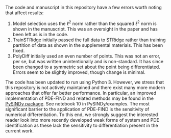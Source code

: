 The code and manuscript in this repository have a few errors worth noting that affect results:
1) Model selection uses the $\ell^2$ norm rather than the squared $\ell^2$ norm is shown in the manuscript.  This was an oversight in the paper and has been left as is in the code.
2) TrainSTRidge initially passed the full data to STRidge rather than training partition of data as shown in the supplemental materials.  This has been fixed.
3) PolyDiff initially used an even number of points.  This was not an error, per se, but was written unintentionally and is non-standard.  It has since been changed to a symmetric set about the point being differentiated.  Errors seem to be slightly improved, though change is minimal.

The code has been updated to run using Python 3.  However, we stress that this repository is not actively maintained and there exist many more modern approaches that offer far better performance.  In particular, an improved implementation of PDE-FIND and related methods may be found in the [PySINDy package](https://github.com/dynamicslab/pysindy). See notebook 10 in PySINDy/examples.  The most significant barrier to the application of PDE-FIND is the sensitivity of numerical differentiation.  To this end, we strongly suggest the interested reader look into more recently developed weak forms of system and PDE identification as these lack the sensitivity to differentiation present in the current work.